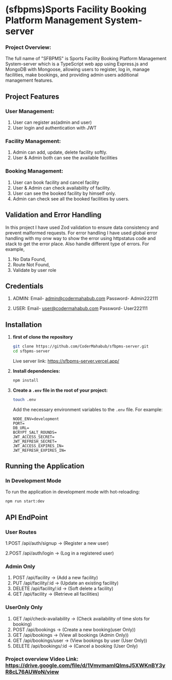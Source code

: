 # (sfbpms)Sports Facility Booking Platform Management System-server

### Project Overview: 

The full name of "SFBPMS" is Sports Facility Booking Platform Management System-server which is a TypeScript web app using Express.js and MongoDB with Mongoose, allowing users to register, log in, manage facilities, make bookings, and providing admin users additional management features.

## Project Features

### User Management:

1. User can register as(admin and user)
2. User login and authentication with JWT

### Facility Management:

1. Admin can add, update, delete facility softly.
2. User & Admin both can see the available facilities  

### Booking Management:

1. User can book facility and cancel facility
2. User & Admin can check availability of facility.
3. User can see the booked facility by himself only.
4. Admin can check see all the booked facilities by users.

## Validation and Error Handling

In this project I have used Zod validation to ensure data consistency and prevent malformed requests. For error handling I have used global error handling with my onw way to show the error using httpstatus code and stack to get the error place. Also handle different type of errors. For example,
1. No Data Found,
2. Route Not Found,
3. Validate by user role

## Credentials

1. ADMIN: Email- admin@codermahabub.com
        Password- Admin222111

2. USER: Email- user@codermahabub.com
        Password- User222111

## Installation

1. **first of clone the repository**
    ```bash
    git clone https://github.com/CoderMahabub/sfbpms-server.git
    cd sfbpms-server
    ```
    Live server link: https://sfbpms-server.vercel.app/

2. **Install dependencies:**
    ```bash
    npm install
    ```

3. **Create a `.env` file in the root of your project:**
    ```bash
    touch .env
    ```
    Add the necessary environment variables to the `.env` file. For example:
    ```env
    NODE_ENV=development
    PORT=
    DB_URL=
    BCRYPT_SALT_ROUNDS=
    JWT_ACCESS_SECRET=
    JWT_REFRESH_SECRET=
    JWT_ACCESS_EXPIRES_IN=
    JWT_REFRESH_EXPIRES_IN=
    ```

## Running the Application

### In Development Mode

To run the application in development mode with hot-reloading:

```bash
npm run start:dev
 ```
## API EndPoint
### User Routes

1.POST /api/auth/signup -> (Register a new user)

2.POST /api/auth/login -> (Log in a registered user)

### Admin Only

1. POST /api/facility -> (Add a new facility)
2. PUT /api/facility/:id -> (Update an existing facility)
3. DELETE /api/facility/:id -> (Soft delete a facility)
4. GET /api/facility -> (Retrieve all facilities)

### UserOnly Only

1. GET /api/check-availability -> (Check availability of time slots for booking)
2. POST /api/bookings -> (Create a new booking(user Only))
3. GET /api/bookings -> (View all bookings (Admin Only))
4. GET /api/bookings/user -> (View bookings by user (User Only))
5. DELETE /api/bookings/:id -> (Cancel a booking (User Only)

### Project overview Video Link: https://drive.google.com/file/d/1VmvmamIQImsJ5XWKnBY3yR8cL76AUWoN/view
